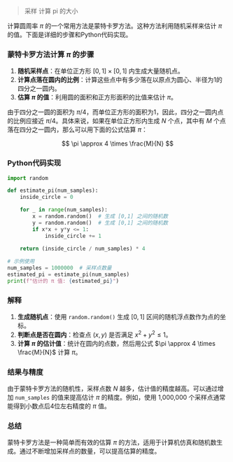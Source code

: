 > 采样 计算 pi 的大小


计算圆周率 $\pi$ 的一个常用方法是蒙特卡罗方法。这种方法利用随机采样来估计 $\pi$ 的值。下面是详细的步骤和Python代码实现。

### 蒙特卡罗方法计算 $\pi$ 的步骤

1. **随机采样点**：在单位正方形 $[0,1] \times [0,1]$ 内生成大量随机点。
2. **计算点落在圆内的比例**：计算这些点中有多少落在以原点为圆心、半径为1的四分之一圆内。
3. **估算 $\pi$ 的值**：利用圆的面积和正方形面积的比值来估计 $\pi$。

由于四分之一圆的面积为 $\pi/4$，而单位正方形的面积为1，因此，四分之一圆内点的比例应接近 $\pi/4$。具体来说，如果在单位正方形内生成 $N$ 个点，其中有 $M$ 个点落在四分之一圆内，那么可以用下面的公式估算 $\pi$：

$$ \pi \approx 4 \times \frac{M}{N} $$

### Python代码实现

```python
import random

def estimate_pi(num_samples):
    inside_circle = 0

    for _ in range(num_samples):
        x = random.random()  # 生成 [0,1] 之间的随机数
        y = random.random()  # 生成 [0,1] 之间的随机数
        if x*x + y*y <= 1:
            inside_circle += 1
    
    return (inside_circle / num_samples) * 4

# 示例使用
num_samples = 1000000  # 采样点数量
estimated_pi = estimate_pi(num_samples)
print(f"估计的 π 值: {estimated_pi}")
```

### 解释

1. **生成随机点**：使用 `random.random()` 生成 $[0,1]$ 区间的随机浮点数作为点的坐标。
2. **判断点是否在圆内**：检查点 $(x, y)$ 是否满足 $x^2 + y^2 \leq 1$。
3. **计算 $\pi$ 的估计值**：统计在圆内的点数，然后用公式 $\pi \approx 4 \times \frac{M}{N}$ 计算 $\pi$。

### 结果与精度

由于蒙特卡罗方法的随机性，采样点数 $N$ 越多，估计值的精度越高。可以通过增加 `num_samples` 的值来提高估计 $\pi$ 的精度。例如，使用 1,000,000 个采样点通常能得到小数点后4位左右精度的 $\pi$ 值。

### 总结

蒙特卡罗方法是一种简单而有效的估算 $\pi$ 的方法，适用于计算机仿真和随机数生成。通过不断增加采样点的数量，可以提高估算的精度。